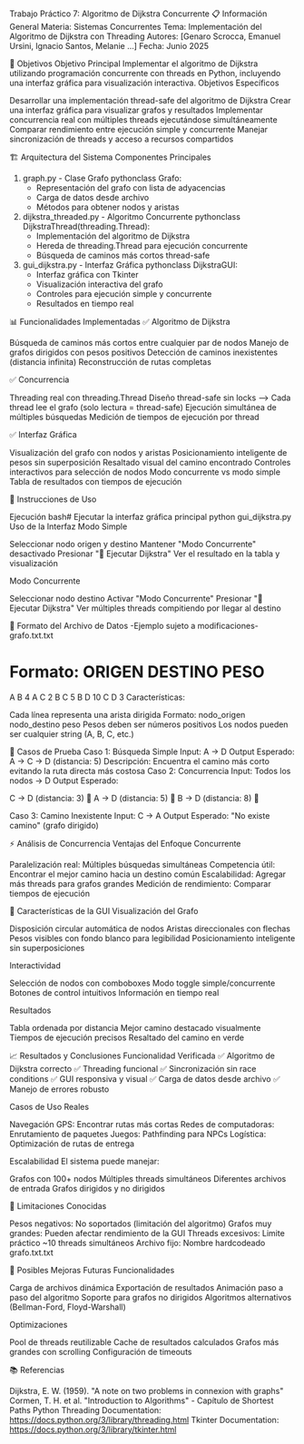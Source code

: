 Trabajo Práctico 7: Algoritmo de Dijkstra Concurrente
📋 Información General
Materia: Sistemas Concurrentes
Tema: Implementación del Algoritmo de Dijkstra con Threading
Autores: [Genaro Scrocca, Emanuel Ursini, Ignacio Santos, Melanie ...]
Fecha: Junio 2025

🎯 Objetivos
Objetivo Principal
Implementar el algoritmo de Dijkstra utilizando programación concurrente con threads en Python, incluyendo una interfaz gráfica para visualización interactiva.
Objetivos Específicos

Desarrollar una implementación thread-safe del algoritmo de Dijkstra
Crear una interfaz gráfica para visualizar grafos y resultados
Implementar concurrencia real con múltiples threads ejecutándose simultáneamente
Comparar rendimiento entre ejecución simple y concurrente
Manejar sincronización de threads y acceso a recursos compartidos


🏗️ Arquitectura del Sistema
Componentes Principales
1. graph.py - Clase Grafo
pythonclass Grafo:
    - Representación del grafo con lista de adyacencias
    - Carga de datos desde archivo
    - Métodos para obtener nodos y aristas
2. dijkstra_threaded.py - Algoritmo Concurrente
pythonclass DijkstraThread(threading.Thread):
    - Implementación del algoritmo de Dijkstra
    - Hereda de threading.Thread para ejecución concurrente
    - Búsqueda de caminos más cortos thread-safe
3. gui_dijkstra.py - Interfaz Gráfica
pythonclass DijkstraGUI:
    - Interfaz gráfica con Tkinter
    - Visualización interactiva del grafo
    - Controles para ejecución simple y concurrente
    - Resultados en tiempo real

📊 Funcionalidades Implementadas
✅ Algoritmo de Dijkstra

Búsqueda de caminos más cortos entre cualquier par de nodos
Manejo de grafos dirigidos con pesos positivos
Detección de caminos inexistentes (distancia infinita)
Reconstrucción de rutas completas

✅ Concurrencia

Threading real con threading.Thread
Diseño thread-safe sin locks --> Cada thread lee el grafo (solo lectura = thread-safe)
Ejecución simultánea de múltiples búsquedas
Medición de tiempos de ejecución por thread

✅ Interfaz Gráfica

Visualización del grafo con nodos y aristas
Posicionamiento inteligente de pesos sin superposición
Resaltado visual del camino encontrado
Controles interactivos para selección de nodos
Modo concurrente vs modo simple
Tabla de resultados con tiempos de ejecución


🚀 Instrucciones de Uso

Ejecución
bash# Ejecutar la interfaz gráfica principal
python gui_dijkstra.py
Uso de la Interfaz
Modo Simple

Seleccionar nodo origen y destino
Mantener "Modo Concurrente" desactivado
Presionar "🚀 Ejecutar Dijkstra"
Ver el resultado en la tabla y visualización

Modo Concurrente

Seleccionar nodo destino
Activar "Modo Concurrente"
Presionar "🚀 Ejecutar Dijkstra"
Ver múltiples threads compitiendo por llegar al destino


📁 Formato del Archivo de Datos -Ejemplo sujeto a modificaciones-
grafo.txt.txt
# Formato: ORIGEN DESTINO PESO
A B 4
A C 2
B C 5
B D 10
C D 3
Características:

Cada línea representa una arista dirigida
Formato: nodo_origen nodo_destino peso
Pesos deben ser números positivos
Los nodos pueden ser cualquier string (A, B, C, etc.)


🧪 Casos de Prueba
Caso 1: Búsqueda Simple
Input: A → D
Output Esperado: A → C → D (distancia: 5)
Descripción: Encuentra el camino más corto evitando la ruta directa más costosa
Caso 2: Concurrencia
Input: Todos los nodos → D
Output Esperado:

C → D (distancia: 3) 🥇
A → D (distancia: 5) 🥈
B → D (distancia: 8) 🥉

Caso 3: Camino Inexistente
Input: C → A
Output Esperado: "No existe camino" (grafo dirigido)

⚡ Análisis de Concurrencia
Ventajas del Enfoque Concurrente

Paralelización real: Múltiples búsquedas simultáneas
Competencia útil: Encontrar el mejor camino hacia un destino común
Escalabilidad: Agregar más threads para grafos grandes
Medición de rendimiento: Comparar tiempos de ejecución


🎨 Características de la GUI
Visualización del Grafo

Disposición circular automática de nodos
Aristas direccionales con flechas
Pesos visibles con fondo blanco para legibilidad
Posicionamiento inteligente sin superposiciones

Interactividad

Selección de nodos con comboboxes
Modo toggle simple/concurrente
Botones de control intuitivos
Información en tiempo real

Resultados

Tabla ordenada por distancia
Mejor camino destacado visualmente
Tiempos de ejecución precisos
Resaltado del camino en verde


📈 Resultados y Conclusiones
Funcionalidad Verificada
✅ Algoritmo de Dijkstra correcto
✅ Threading funcional
✅ Sincronización sin race conditions
✅ GUI responsiva y visual
✅ Carga de datos desde archivo
✅ Manejo de errores robusto


Casos de Uso Reales

Navegación GPS: Encontrar rutas más cortas
Redes de computadoras: Enrutamiento de paquetes
Juegos: Pathfinding para NPCs
Logística: Optimización de rutas de entrega

Escalabilidad
El sistema puede manejar:

Grafos con 100+ nodos
Múltiples threads simultáneos
Diferentes archivos de entrada
Grafos dirigidos y no dirigidos


🐛 Limitaciones Conocidas

Pesos negativos: No soportados (limitación del algoritmo)
Grafos muy grandes: Pueden afectar rendimiento de la GUI
Threads excesivos: Limite práctico ~10 threads simultáneos
Archivo fijo: Nombre hardcodeado grafo.txt.txt


🔮 Posibles Mejoras Futuras
Funcionalidades

 Carga de archivos dinámica
 Exportación de resultados
 Animación paso a paso del algoritmo
 Soporte para grafos no dirigidos
 Algoritmos alternativos (Bellman-Ford, Floyd-Warshall)

Optimizaciones

 Pool de threads reutilizable
 Cache de resultados calculados
 Grafos más grandes con scrolling
 Configuración de timeouts


📚 Referencias

Dijkstra, E. W. (1959). "A note on two problems in connexion with graphs"
Cormen, T. H. et al. "Introduction to Algorithms" - Capítulo de Shortest Paths
Python Threading Documentation: https://docs.python.org/3/library/threading.html
Tkinter Documentation: https://docs.python.org/3/library/tkinter.html


